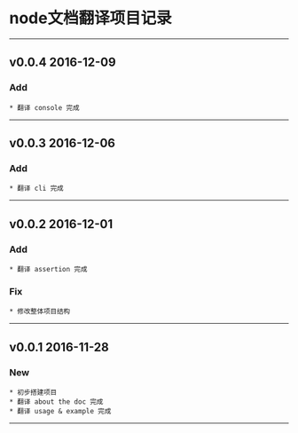 # node文档翻译项目记录

---

## v0.0.4 2016-12-09

### Add
	
	* 翻译 console 完成

---

## v0.0.3 2016-12-06

### Add
	
	* 翻译 cli 完成

---

## v0.0.2 2016-12-01

### Add
	
	* 翻译 assertion 完成

### Fix

	* 修改整体项目结构	
---

## v0.0.1 2016-11-28

### New

	* 初步搭建项目
	* 翻译 about the doc 完成
	* 翻译 usage & example 完成

---